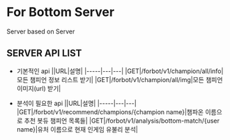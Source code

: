 # For Bottom Server
Server based on Server

## SERVER API LIST
- 기본적인 api
    ||URL|설명|
    |-----|---|---|
    |GET|/forbot/v1/champion/all/info|모든 챔피언 정보 리스트 받기|
    |GET|/forbot/v1/champion/all/img|모든 챔피언 이미지(url) 받기|

- 분석이 필요한 api
    ||URL|설명|
    |-----|---|---|
    |GET|/forbot/v1/recommend/champions/{champion name}|챔파온 이름으로 추천 봇듀 챔피언 목록들|
    |GET|/forbot/v1/analysis/bottom-match/{user name}|유처 이름으로 현재 인게임 유불리 분석|


